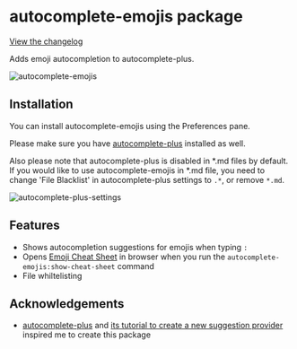 # autocomplete-emojis package

[View the changelog](https://github.com/eqot/autocomplete-emojis/blob/master/CHANGELOG.md)

Adds emoji autocompletion to autocomplete-plus.

![autocomplete-emojis](https://dl.dropboxusercontent.com/u/972960/Documents/atom/atom-autocomplete-emojis/atom-autocomplete-emojis.gif)


## Installation

You can install autocomplete-emojis using the Preferences pane.

Please make sure you have [autocomplete-plus](https://atom.io/packages/autocomplete-plus) installed as well.

Also please note that autocomplete-plus is disabled in \*.md files by default.
If you would like to use autocomplete-emojis in \*.md file,
you need to change 'File Blacklist' in autocomplete-plus settings to ```.*```, or remove ```*.md```.

![autocomplete-plus-settings](https://dl.dropboxusercontent.com/u/972960/Documents/atom/atom-autocomplete-emojis/autocomplete-plus-settins.png)


## Features

* Shows autocompletion suggestions for emojis when typing ```:```
* Opens [Emoji Cheat Sheet](http://www.emoji-cheat-sheet.com/) in browser
  when you run the ```autocomplete-emojis:show-cheat-sheet``` command
* File whiltelisting


## Acknowledgements

* [autocomplete-plus](https://atom.io/packages/autocomplete-plus) and
  [its tutorial to create a new suggestion provider](https://github.com/saschagehlich/autocomplete-plus/wiki/Tutorial:-Registering-and-creating-a-suggestion-provider)
  inspired me to create this package
